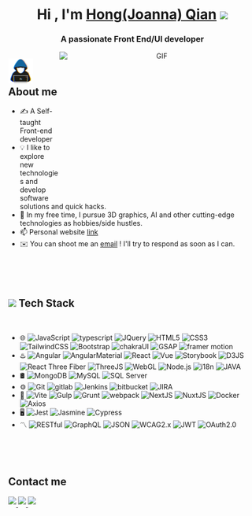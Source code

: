 
<h1 align="center"><b>Hi , I'm <a href="https://100rabhcsmc.github.io/Me.io/" target="blank">Hong(Joanna) Qian</a> </b><img src="https://media.giphy.com/media/hvRJCLFzcasrR4ia7z/giphy.gif" width="35"></h1>
<h3 align="center">A passionate Front End/UI developer</h3>

<a target="_blank" align="center">
  <img align="right" top="500" height="300" width="400" alt="GIF" src="https://media.giphy.com/media/SWoSkN6DxTszqIKEqv/giphy.gif">
</a>

## <picture><img src = "https://github.com/0xAbdulKhalid/0xAbdulKhalid/raw/main/assets/mdImages/about_me.gif" width = 50px></picture> **About me**

- ✍️ A Self-taught Front-end developer
- 💡 I like to explore new technologies and develop software solutions and quick hacks.
- 🌱 In my free time, I pursue 3D graphics, AI and other cutting-edge technologies as hobbies/side hustles.
- 📫 Personal website [link](https://my-portofolio-visualization.vercel.app/)
- ✉️ You can shoot me an <a href="mailto:honggzb@gmail.com" target="_blank">email</a> ! I'll try to respond as soon as I can.

<br><br><br>

## <img src="https://media2.giphy.com/media/QssGEmpkyEOhBCb7e1/giphy.gif?cid=ecf05e47a0n3gi1bfqntqmob8g9aid1oyj2wr3ds3mg700bl&rid=giphy.gif" width ="25"><b> Tech Stack</b>
<br>

- 🌐 ![JavaScript](https://img.shields.io/badge/-JavaScript-black?style=flat&logo=javascript)
![typescript](https://img.shields.io/badge/Typescript-skyblue?style=flat&logo=typescript)
![JQuery](https://img.shields.io/badge/-JQuery-blue?style=flat&logo=jquery)
![HTML5](https://img.shields.io/badge/-HTML5-E34F26?style=flat&logo=html5&logoColor=white)
![CSS3](https://img.shields.io/badge/-CSS3-1572B6?style=flat&logo=css3)
![TailwindCSS](https://img.shields.io/badge/-TailwindCSS-blue?style=flat&logo=TailwindCSS)
![Bootstrap](https://img.shields.io/badge/-Bootstrap-563D7C?style=flat&logo=bootstrap)
![chakraUI](https://img.shields.io/badge/-chakraUI-02ad9c?style=flat&logo=chakraUI)
![GSAP](https://img.shields.io/badge/GSAP-black?style=flat)
![framer motion](https://img.shields.io/badge/-framer%20motion-yellow?style=flat&logo=framer%20motion)
- ♨️ ![Angular](https://img.shields.io/badge/-Angular-red?style=flat&logo=angular)
![AngularMaterial](https://img.shields.io/badge/-Angular%20Material-blue?style=flat&logo=AngularMaterial)
![React](https://img.shields.io/badge/-React-black?style=flat&logo=react)
![Vue](https://img.shields.io/badge/Vue-rgb(66%2C%20184%2C%20131)?style=flat&logo=vue)
![Storybook](https://img.shields.io/badge/Storybook-red?style=flat)
![D3JS](https://img.shields.io/badge/-D3JS-FCA121?style=flat&logo=D3JS)
![React Three Fiber](https://img.shields.io/badge/-React%20Three%20Fiber-gray?style=flat&logo=react-three%2Ffiber)
![ThreeJS](https://img.shields.io/badge/-ThreeJS-blue?style=flat&logo=Threejs)
![WebGL](https://img.shields.io/badge/-WebGL-red?logo=WebGL)
![Node.js](https://img.shields.io/badge/-Node.js-green?style=flat&logo=Node.js)
![i18n](https://img.shields.io/badge/-i18n-fc6767?style=flat&logo=i18n)
![JAVA](https://img.shields.io/badge/-JAVA-white?style=flat&logo=JAVA)
- 🛢 ![MongoDB](https://img.shields.io/badge/-MongoDB-FCA121?style=flat&logo=mongodb)
![MySQL](https://img.shields.io/badge/MySQL-rgb(173%2C%20216%2C%20243)?logo=MySQL)
![SQL Server](https://img.shields.io/badge/SQL%20Server-grey?style=flat&logo=SQL%20Server)
- ⚙️ ![Git](https://img.shields.io/badge/-Git-black?style=flat&logo=git)
![gitlab](https://img.shields.io/badge/gitlab-white?logo=gitlab)
![Jenkins](https://img.shields.io/badge/-Jenkins-white?style=flat&logo=Jenkins)
![bitbucket](https://img.shields.io/badge/-bitbucket-blue?style=flat&logo=bitbucket)
![JIRA](https://img.shields.io/badge/-JIRA-blue?style=flat&logo=JIRA)
- 🔧 ![Vite](https://img.shields.io/badge/-Vite-56ccf2?style=flat&logo=Vite)
![Gulp](https://img.shields.io/badge/Gulp-red?style=flat)
![Grunt](https://img.shields.io/badge/Grunt-yellow?style=flat&logo=Grunt)
![webpack](https://img.shields.io/badge/webpack-white?style=flat&logo=webpack)
![NextJS](https://img.shields.io/badge/-NextJS-black?style=flat&logo=nextj)
![NuxtJS](https://img.shields.io/badge/NuxtJS-white?style=plastic&logo=NuxtJS)
![Docker](https://img.shields.io/badge/-Docker-black?style=flat&logo=docker)
![Axios](https://img.shields.io/badge/Axios-%23671ddf?style=plastic&logo=Axios)
- 🖥 ![Jest](https://img.shields.io/badge/-Jest-green?style=flat&logo=Jest)
![Jasmine](https://img.shields.io/badge/-Jasmine-gray?style=flat&logo=Jasmine)
![Cypress](https://img.shields.io/badge/-Cypress-11998e?style=flat&logo=Cypress)
- 〽️ ![RESTful](https://img.shields.io/badge/-RESTful-2f80ed?style=flat&logo=RESTful)
![GraphQL](https://img.shields.io/badge/-GraphQL-ec008c?style=flat&logo=GraphQL)
![JSON](https://img.shields.io/badge/-json-02569B?style=flat&logo=json)
![WCAG2.x](https://img.shields.io/badge/-WCAG2.x%20-bf61ff?style=flat&logo=WCAG%202.x)
![JWT](https://img.shields.io/badge/JWT-black?logo=JWT)
![OAuth2.0](https://img.shields.io/badge/OAuth2.0-rgb(171%2C%20179%2C%20255)?logo=OAuth)

<br><br><br>

## Contact me

<a href="https://twitter.com/honggzb" target="_blank">
<img src=https://img.shields.io/badge/twitter-%20skyblue?style=flat&logo=twitter style="margin-bottom: 5px;" />

<a href="https://github.com/honggzb" target="_blank">
<img src=https://img.shields.io/badge/github-%20black?style=flat&logo=github style="margin-bottom: 5px;" />

<a href="mailto:honggzb@gmail.com" target="_blank">
<img src=https://img.shields.io/badge/gmail-rgb(241%2C%20131%2C%20131)?style=flat&logo=gmail style="margin-bottom: 5px;" />

<br><br><br>
